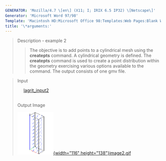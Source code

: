 ```yaml
---
GENERATOR: 'Mozilla/4.7 \[en\] (X11; I; IRIX 6.5 IP32) \[Netscape\]'
Generator: 'Microsoft Word 97/98'
Template: 'Macintosh HD:Microsoft Office 98:Templates:Web Pages:Blank Web Page'
title: '\*arguments:'
---
```


> Description - example 2
>
> > The objective is to add points to a cylindrical mesh using the
> > **createpts** command.
> > A cylindrical geometry is defined. The **createpts** command is used
> > to create a point distribution within the geometry exercising
> > various options available to the command. The output consists of one
> > gmv file.

> Input
>
>      [lagrit\_input2](../input_output/lagrit_input2)\
>  
>
> Output Image
>
> [![](image/image2tn.gif){width="116"
> height="138"}](image/image2.gif)[image2.gif](image/image2.gif)
